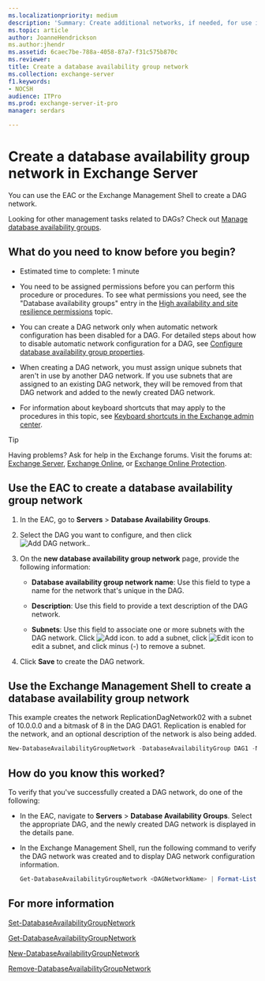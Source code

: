 ```yaml
---
ms.localizationpriority: medium
description: 'Summary: Create additional networks, if needed, for use in a database availability group (DAG).'
ms.topic: article
author: JoanneHendrickson
ms.author:jhendr
ms.assetid: 6caec7be-788a-4058-87a7-f31c575b870c
ms.reviewer:
title: Create a database availability group network
ms.collection: exchange-server
f1.keywords:
- NOCSH
audience: ITPro
ms.prod: exchange-server-it-pro
manager: serdars

---
```


# Create a database availability group network in Exchange Server

You can use the EAC or the Exchange Management Shell to create a DAG network.

Looking for other management tasks related to DAGs? Check out [Manage database availability groups](manage-dags.md).

## What do you need to know before you begin?

- Estimated time to complete: 1 minute

- You need to be assigned permissions before you can perform this procedure or procedures. To see what permissions you need, see the "Database availability groups" entry in the [High availability and site resilience permissions](../../permissions/feature-permissions/ha-permissions.md) topic.

- You can create a DAG network only when automatic network configuration has been disabled for a DAG. For detailed steps about how to disable automatic network configuration for a DAG, see [Configure database availability group properties](configure-dag-properties.md).

- When creating a DAG network, you must assign unique subnets that aren't in use by another DAG network. If you use subnets that are assigned to an existing DAG network, they will be removed from that DAG network and added to the newly created DAG network.

- For information about keyboard shortcuts that may apply to the procedures in this topic, see [Keyboard shortcuts in the Exchange admin center](../../about-documentation/exchange-admin-center-keyboard-shortcuts.md).

> [!TIP]
> Having problems? Ask for help in the Exchange forums. Visit the forums at: [Exchange Server](https://social.technet.microsoft.com/forums/office/home?category=exchangeserver), [Exchange Online](https://social.technet.microsoft.com/forums/msonline/home?forum=onlineservicesexchange), or [Exchange Online Protection](https://social.technet.microsoft.com/forums/forefront/home?forum=FOPE).

## Use the EAC to create a database availability group network

1. In the EAC, go to **Servers** \> **Database Availability Groups**.

2. Select the DAG you want to configure, and then click ![Add DAG network.](../../media/ITPro_EAC_AddDagNetwork.png).

3. On the **new database availability group network** page, provide the following information:

   - **Database availability group network name**: Use this field to type a name for the network that's unique in the DAG.

   - **Description**: Use this field to provide a text description of the DAG network.

   - **Subnets**: Use this field to associate one or more subnets with the DAG network. Click ![Add icon.](../../media/ITPro_EAC_AddIcon.png) to add a subnet, click ![Edit icon](../../media/ITPro_EAC_EditIcon.png) to edit a subnet, and click minus (-) to remove a subnet.

4. Click **Save** to create the DAG network.

## Use the Exchange Management Shell to create a database availability group network

This example creates the network ReplicationDagNetwork02 with a subnet of 10.0.0.0 and a bitmask of 8 in the DAG DAG1. Replication is enabled for the network, and an optional description of the network is also being added.

```powershell
New-DatabaseAvailabilityGroupNetwork -DatabaseAvailabilityGroup DAG1 -Name ReplicationDagNetwork02 -Description "Replication network 2" -Subnets 10.0.0.0/8 -ReplicationEnabled:$True
```

## How do you know this worked?

To verify that you've successfully created a DAG network, do one of the following:

- In the EAC, navigate to **Servers** \> **Database Availability Groups**. Select the appropriate DAG, and the newly created DAG network is displayed in the details pane.

- In the Exchange Management Shell, run the following command to verify the DAG network was created and to display DAG network configuration information.

  ```powershell
  Get-DatabaseAvailabilityGroupNetwork <DAGNetworkName> | Format-List
  ```

## For more information

[Set-DatabaseAvailabilityGroupNetwork](/powershell/module/exchange/set-databaseavailabilitygroupnetwork)

[Get-DatabaseAvailabilityGroupNetwork](/powershell/module/exchange/get-databaseavailabilitygroupnetwork)

[New-DatabaseAvailabilityGroupNetwork](/powershell/module/exchange/new-databaseavailabilitygroupnetwork)

[Remove-DatabaseAvailabilityGroupNetwork](/powershell/module/exchange/remove-databaseavailabilitygroupnetwork)